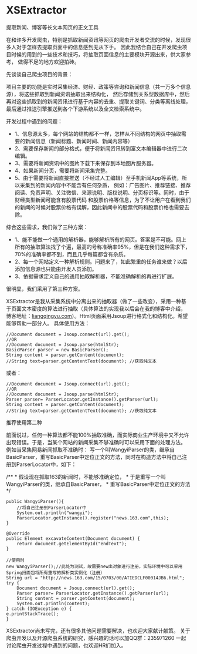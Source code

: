 # XSExtractor
提取新闻、博客等长文本网页的正文工具

  在和许多开发爬虫，特别是抓取新闻资讯等网页的爬虫开发者交流的时候，发现很多人对于怎样去提取页面中的信息感到无从下手。
因此我结合自己在开发爬虫项目时候的用到的一些技术和技巧，将抽取页面信息的主要模块开源出来，供大家参考，
做得不足的地方欢迎拍砖。

先谈谈自己爬虫项目的背景：
 
  项目主要的功能是实时采集经济、财经、政策等咨询和新闻信息（共一万多个信息源），将这些抓取到新闻资讯抽取出来结构化，
然后存储到关系型数据库中，然后再对这些抓取到的新闻资讯进行基于内容的去重、提取关键词、分类等离线处理，最后通过推送引擎推送到各个下游系统以及全文检索系统中。

开发过程中遇到的问题：
>
-  1、信息源太多，每个网站的结构都不一样，怎样从不同结构的网页中抽取需要的新闻信息（新闻标题、新闻时间、新闻内容等）
-  2、需要保存新闻的部分格式，便于将新闻资讯转到富文本编辑器中进行二次编辑。
-  3、需要将新闻资讯中的图片下载下来保存到本地图片服务器。
-  4、如果新闻分页，需要将新闻采集完整。
-  5、由于需要将新闻直接推送（不经过人工编辑）至手机新闻App等系统，所以采集到的新闻内容中不能含有任何杂质，
例如：广告图片、推荐链接、推荐阅读、免责声明、关注微信、来源说明、版权说明、分页标识等。同时，由于财经类型新闻可能含有股票代码
和股票价格等信息，为了不让用户在看到我们的新闻的时候对股票价格有误解，因此新闻中的股票代码和股票价格也需要去除。

综合这些需求，我们做了三种方案：
>
- 1、能不能做一个通用的解析器，能够解析所有的网页。答案是不可能。网上所有的抽取算法找了个遍，最高的号称准确率95%，但是在我们这种需求下，70%的准确率都不到，而且几乎每篇都含有杂质。
- 2、每一个网站定义一种解析规则。问题来了，如此繁重的任务谁来做？以后添加信息源也只能由开发人员添加。
- 3、依据需求定义自己的通用抽取解析器，不能准确解析的再进行扩展。

很明显，我们采用了第三种方案。

XSExtractor是我从采集系统中分离出来的抽取器（做了一些改变），采用一种基于页面文本密度的算法进行抽取（具体算法的实现我以后会在我的博客中介绍，
博客地址：[liangqingyu.com](http://www.liangqingyu.com)）。Html页面采用Jsoup进行格式化和结构化。希望能够帮助一部分人。
具体使用方法：
>
    //Document document = Jsoup.connect(url).get();
    //OR
    //Document document = Jsoup.parse(htmlStr);
    BasicParser parser = new BasicParser();
    String content = parser.getContent(document);
    //String text=parser.getContentText(document); //获取纯文本

  或者：
>
    //Document document = Jsoup.connect(url).get();
    //OR
    //Document document = Jsoup.parse(htmlStr);
    Parser parser= ParserLocator.getInstance().getParser(url);
    String content = parser.getContent(document);
    //String text=parser.getContentText(document); //获取纯文本

推荐使用第二种

前面说过，任何一种算法都不能100%抽取准确，而实际商业生产环境中又不允许出现错误。于是，当某个网站的新闻采集不够准确时可以采用下面的处理方法。
例如当采集网易新闻抓取不准确时：
写一个叫WangyiParser的类，继承自BasicParser，重写BasicParser中定位正文的方法，同时在构造方法中将自己注册到ParserLocator中，如下：
>
 /**
     * 假设现在抓取163的新闻时，不能够准确定位，
     * 于是重写一个叫WangyiParser的类，继承自BasicParser，
     * 重写BasicParser中定位正文的方法
     */

    public WangyiParser(){
        //将自己注册到ParserLocator中
        System.out.println("wangyi");
        ParserLocator.getInstance().register("news.163.com",this);
    }

    @Override
    public Element excavateContent(Document document) {
        return document.getElementById("endText");
    }

>
    //使用时
    new WangyiParser();//此处为测试，故需要new出对象进行注册，实际环境中可以采用Spring扫面包将所有重写的解析类实例化（注册）
    String url = "http://news.163.com/15/0703/00/ATIEDCLF00014JB6.html";
    try {
        Document document = Jsoup.connect(url).get();
        Parser parser= ParserLocator.getInstance().getParser(url);
        String content = parser.getContent(document);
        System.out.println(content);
    } catch (IOException e) {
    e.printStackTrace();
    }


XSExtractor尚未写完，还有很多其他问题需要解决，也欢迎大家献计献策。
关于爬虫开发以及开源爬虫系统的研究，感兴趣的话可以加QQ群：235971260 
一起讨论爬虫开发过程中遇到的问题，也欢迎HR们加入。   



